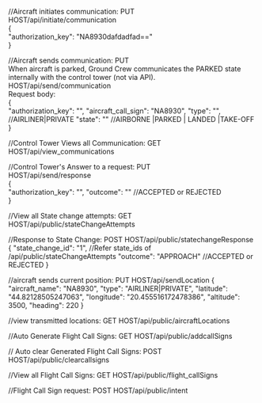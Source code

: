 //Aircraft initiates communication: PUT
<br />
HOST/api/initiate/communication
<br />
{
<br />
  "authorization_key": "NA8930dafdadfad=="
  <br />
}

//Aircraft sends communication: PUT
<br />
When aircraft is parked, Ground Crew communicates the PARKED state internally with the control tower (not via API).
<br />
HOST/api/send/communication
<br />
Request body:
<br />
{
<br />
"authorization_key": "",
"aircraft_call_sign": "NA8930",
"type": "", //AIRLINER|PRIVATE
"state": "" //AIRBORNE |PARKED | LANDED |TAKE-OFF
<br />
}

//Control Tower Views all Communication: GET
<br />
HOST/api/view_communications

//Control Tower's Answer to a request: PUT
<br />
HOST/api/send/response
<br />
{
<br />
"authorization_key": "",
"outcome": "" //ACCEPTED or REJECTED
<br />
}


//View all State change attempts: GET
HOST/api/public/stateChangeAttempts

//Response to State Change: POST
HOST/api/public/statechangeResponse
{
"state_change_id": "1", //Refer state_ids of /api/public/stateChangeAttempts
"outcome": "APPROACH" //ACCEPTED or REJECTED
}

//aircraft sends current position: PUT
HOST/api/sendLocation
{
"aircraft_name": "NA8930",
"type": "AIRLINER|PRIVATE",
"latitude": "44.82128505247063",
"longitude": "20.455516172478386",
"altitude": 3500,
"heading": 220
}

//view transmitted locations: GET
HOST/api/public/aircraftLocations


//Auto Generate Flight Call Signs: GET
HOST/api/public/addcallSigns

// Auto clear Generated Flight Call Signs: POST
HOST/api/public/clearcallsigns

//View all Flight Call Signs: GET
HOST/api/public/flight_callSigns

//Flight Call Sign request: POST
HOST/api/public/intent
